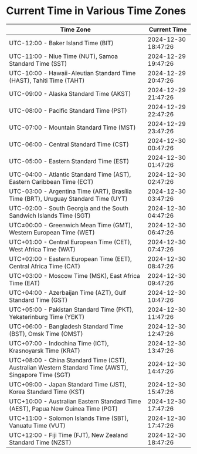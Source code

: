 # Current Time in Various Time Zones

| Time Zone | Current Time |
|-----------|--------------|
| UTC-12:00 - Baker Island Time (BIT) | 2024-12-30 18:47:26 |
| UTC-11:00 - Niue Time (NUT), Samoa Standard Time (SST) | 2024-12-29 19:47:26 |
| UTC-10:00 - Hawaii-Aleutian Standard Time (HAST), Tahiti Time (TAHT) | 2024-12-29 20:47:26 |
| UTC-09:00 - Alaska Standard Time (AKST) | 2024-12-29 21:47:26 |
| UTC-08:00 - Pacific Standard Time (PST) | 2024-12-29 22:47:26 |
| UTC-07:00 - Mountain Standard Time (MST) | 2024-12-29 23:47:26 |
| UTC-06:00 - Central Standard Time (CST) | 2024-12-30 00:47:26 |
| UTC-05:00 - Eastern Standard Time (EST) | 2024-12-30 01:47:26 |
| UTC-04:00 - Atlantic Standard Time (AST), Eastern Caribbean Time (ECT) | 2024-12-30 02:47:26 |
| UTC-03:00 - Argentina Time (ART), Brasília Time (BRT), Uruguay Standard Time (UYT) | 2024-12-30 03:47:26 |
| UTC-02:00 - South Georgia and the South Sandwich Islands Time (SGT) | 2024-12-30 04:47:26 |
| UTC±00:00 - Greenwich Mean Time (GMT), Western European Time (WET) | 2024-12-30 06:47:26 |
| UTC+01:00 - Central European Time (CET), West Africa Time (WAT) | 2024-12-30 07:47:26 |
| UTC+02:00 - Eastern European Time (EET), Central Africa Time (CAT) | 2024-12-30 08:47:26 |
| UTC+03:00 - Moscow Time (MSK), East Africa Time (EAT) | 2024-12-30 09:47:26 |
| UTC+04:00 - Azerbaijan Time (AZT), Gulf Standard Time (GST) | 2024-12-30 10:47:26 |
| UTC+05:00 - Pakistan Standard Time (PKT), Yekaterinburg Time (YEKT) | 2024-12-30 11:47:26 |
| UTC+06:00 - Bangladesh Standard Time (BST), Omsk Time (OMST) | 2024-12-30 12:47:26 |
| UTC+07:00 - Indochina Time (ICT), Krasnoyarsk Time (KRAT) | 2024-12-30 13:47:26 |
| UTC+08:00 - China Standard Time (CST), Australian Western Standard Time (AWST), Singapore Time (SGT) | 2024-12-30 14:47:26 |
| UTC+09:00 - Japan Standard Time (JST), Korea Standard Time (KST) | 2024-12-30 15:47:26 |
| UTC+10:00 - Australian Eastern Standard Time (AEST), Papua New Guinea Time (PGT) | 2024-12-30 17:47:26 |
| UTC+11:00 - Solomon Islands Time (SBT), Vanuatu Time (VUT) | 2024-12-30 17:47:26 |
| UTC+12:00 - Fiji Time (FJT), New Zealand Standard Time (NZST) | 2024-12-30 18:47:26 |

